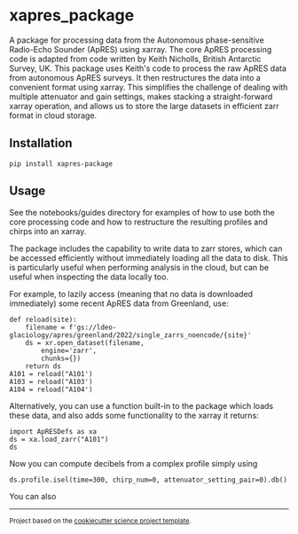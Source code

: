 # xapres_package

A package for processing data from the Autonomous phase-sensitive Radio-Echo Sounder (ApRES) using xarray. The core ApRES processing code is adapted from code written by Keith Nicholls, British Antarctic Survey, UK. This package uses Keith's code to process the raw ApRES data from autonomous ApRES surveys. It then restructures the data into a convenient format using xarray. This simplifies the challenge of dealing with multiple attenuator and gain settings, makes stacking a straight-forward xarray operation, and allows us to store the large datasets in efficient zarr format in cloud storage. 

## Installation

```
pip install xapres-package
```

## Usage
See the notebooks/guides directory for examples of how to use both the core processing code and how to restructure the resulting profiles and chirps into an xarray.

The package includes the capability to write data to zarr stores, which can be accessed efficiently without immediately loading all the data to disk. This is particularly useful when performing analysis in the cloud, but can be useful when inspecting the data locally too. 

For example, to lazily access (meaning that no data is downloaded immediately) some recent ApRES data from Greenland, use:

```
def reload(site):
    filename = f'gs://ldeo-glaciology/apres/greenland/2022/single_zarrs_noencode/{site}'
    ds = xr.open_dataset(filename,
        engine='zarr', 
        chunks={}) 
    return ds
A101 = reload("A101')
A103 = reload("A103')
A104 = reload("A104')
```

Alternatively, you can use a function built-in to the package which loads these data, and also adds some functionality to the xarray it returns: 

```
import ApRESDefs as xa
ds = xa.load_zarr("A101")
ds
```

Now you can compute decibels from a complex profile simply using 

```
ds.profile.isel(time=300, chirp_num=0, attenuator_setting_pair=0).db()
```

You can also 

--------

<p><small>Project based on the <a target="_blank" href="https://github.com/jbusecke/cookiecutter-science-project">cookiecutter science project template</a>.</small></p>

